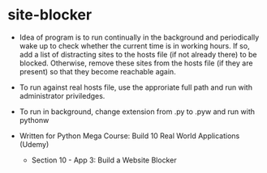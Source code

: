 # site-blocker
- Idea of program is to run continually in the background and periodically wake up to check whether the current time is in working hours.  If so, add a list of distracting sites to the hosts file (if not already there) to be blocked.  Otherwise, remove these sites from the hosts file (if they are present) so that they become reachable again.  
 
- To run against real hosts file, use the approriate full path and run with administrator priviledges.
- To run in background, change extension from .py to .pyw and run with pythonw

- Written for Python Mega Course: Build 10 Real World Applications (Udemy)
  - Section 10 - App 3: Build a Website Blocker
